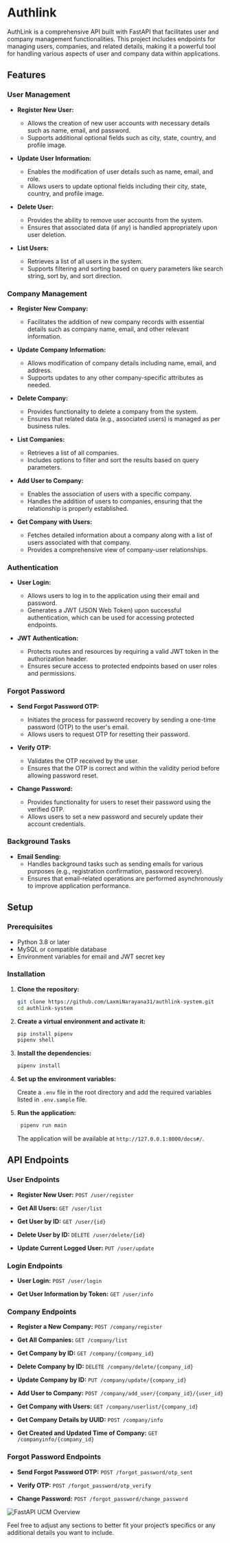 # Authlink 

AuthLink is a comprehensive API built with FastAPI that facilitates user and company management functionalities. This project includes endpoints for managing users, companies, and related details, making it a powerful tool for handling various aspects of user and company data within applications.

## Features

### User Management

- **Register New User:**
  - Allows the creation of new user accounts with necessary details such as name, email, and password.
  - Supports additional optional fields such as city, state, country, and profile image.

- **Update User Information:**
  - Enables the modification of user details such as name, email, and role.
  - Allows users to update optional fields including their city, state, country, and profile image.

- **Delete User:**
  - Provides the ability to remove user accounts from the system.
  - Ensures that associated data (if any) is handled appropriately upon user deletion.

- **List Users:**
  - Retrieves a list of all users in the system.
  - Supports filtering and sorting based on query parameters like search string, sort by, and sort direction.

### Company Management

- **Register New Company:**
  - Facilitates the addition of new company records with essential details such as company name, email, and other relevant information.

- **Update Company Information:**
  - Allows modification of company details including name, email, and address.
  - Supports updates to any other company-specific attributes as needed.

- **Delete Company:**
  - Provides functionality to delete a company from the system.
  - Ensures that related data (e.g., associated users) is managed as per business rules.

- **List Companies:**
  - Retrieves a list of all companies.
  - Includes options to filter and sort the results based on query parameters.

- **Add User to Company:**
  - Enables the association of users with a specific company.
  - Handles the addition of users to companies, ensuring that the relationship is properly established.

- **Get Company with Users:**
  - Fetches detailed information about a company along with a list of users associated with that company.
  - Provides a comprehensive view of company-user relationships.

### Authentication

- **User Login:**
  - Allows users to log in to the application using their email and password.
  - Generates a JWT (JSON Web Token) upon successful authentication, which can be used for accessing protected endpoints.

- **JWT Authentication:**
  - Protects routes and resources by requiring a valid JWT token in the authorization header.
  - Ensures secure access to protected endpoints based on user roles and permissions.

### Forgot Password

- **Send Forgot Password OTP:**
  - Initiates the process for password recovery by sending a one-time password (OTP) to the user's email.
  - Allows users to request OTP for resetting their password.

- **Verify OTP:**
  - Validates the OTP received by the user.
  - Ensures that the OTP is correct and within the validity period before allowing password reset.

- **Change Password:**
  - Provides functionality for users to reset their password using the verified OTP.
  - Allows users to set a new password and securely update their account credentials.

### Background Tasks

- **Email Sending:**
  - Handles background tasks such as sending emails for various purposes (e.g., registration confirmation, password recovery).
  - Ensures that email-related operations are performed asynchronously to improve application performance.


## Setup

### Prerequisites

- Python 3.8 or later
- MySQL or compatible database
- Environment variables for email and JWT secret key


### Installation

1. **Clone the repository:**

    ```bash
    git clone https://github.com/LaxmiNarayana31/authlink-system.git
    cd authlink-system
    ```

2. **Create a virtual environment and activate it:**

    ```bash
    pip install pipenv
    pipenv shell
    ```

3. **Install the dependencies:**

    ```bash
    pipenv install
    ```

4. **Set up the environment variables:**

    Create a `.env` file in the root directory and add the required variables listed in `.env.sample` file.


5. **Run the application:**

    ```bash
     pipenv run main
    ```

    The application will be available at `http://127.0.0.1:8000/docs#/`.


## API Endpoints

### User Endpoints

- **Register New User:** `POST /user/register`
  
- **Get All Users:** `GET /user/list`

- **Get User by ID:** `GET /user/{id}`

- **Delete User by ID:** `DELETE /user/delete/{id}`

- **Update Current Logged User:** `PUT /user/update`

### Login Endpoints

- **User Login:** `POST /user/login`

- **Get User Information by Token:** `GET /user/info`

### Company Endpoints

- **Register a New Company:** `POST /company/register`

- **Get All Companies:** `GET /company/list`

- **Get Company by ID:** `GET /company/{company_id}`

- **Delete Company by ID:** `DELETE /company/delete/{company_id}`
- **Update Company by ID:** `PUT /company/update/{company_id}`

- **Add User to Company:** `POST /company/add_user/{company_id}/{user_id}`

- **Get Company with Users:** `GET /company/userlist/{company_id}`

- **Get Company Details by UUID:** `POST /company/info`

- **Get Created and Updated Time of Company:** `GET /companyinfo/{company_id}`

### Forgot Password Endpoints

- **Send Forgot Password OTP:** `POST /forgot_password/otp_sent`

- **Verify OTP:** `POST /forgot_password/otp_verify`

- **Change Password:** `POST /forgot_password/change_password`


![FastAPI UCM Overview](assets/overview.png)

Feel free to adjust any sections to better fit your project’s specifics or any additional details you want to include.
